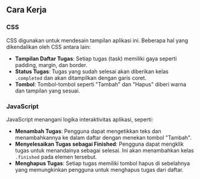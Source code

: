 
## Cara Kerja

### CSS
CSS digunakan untuk mendesain tampilan aplikasi ini. Beberapa hal yang dikendalikan oleh CSS antara lain:
- **Tampilan Daftar Tugas**: Setiap tugas (task) memiliki gaya seperti padding, margin, dan border.
- **Status Tugas**: Tugas yang sudah selesai akan diberikan kelas `.completed` dan akan ditampilkan dengan garis coret.
- **Tombol**: Tombol-tombol seperti "Tambah" dan "Hapus" diberi warna dan tampilan yang sesuai.

### JavaScript
JavaScript menangani logika interaktivitas aplikasi, seperti:
- **Menambah Tugas**: Pengguna dapat mengetikkan teks dan menambahkannya ke dalam daftar dengan menekan tombol "Tambah".
- **Menyelesaikan Tugas sebagai Finished**: Pengguna dapat mengklik tugas untuk menandainya sebagai selesai. Ini akan menambahkan kelas `.finished` pada elemen tersebut.
- **Menghapus Tugas**: Setiap tugas memiliki tombol hapus di sebelahnya yang memungkinkan pengguna untuk menghapus tugas dari daftar.



